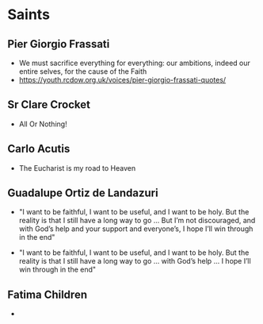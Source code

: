 # Saints

## Pier Giorgio Frassati
- We must sacrifice everything for everything: our ambitions, indeed our entire selves, for the cause of the Faith
- https://youth.rcdow.org.uk/voices/pier-giorgio-frassati-quotes/

## Sr Clare Crocket
- All Or Nothing!

## Carlo Acutis
- The Eucharist is my road to Heaven

## Guadalupe Ortiz de Landazuri
- "I want to be faithful, I want to be useful, and I want to be holy. But the reality is that I still have a long way to go ... But I’m not discouraged, and with God’s help and your support and everyone’s, I hope I’ll win through in the end"


- "I want to be faithful, I want to be useful, and I want to be holy. But the reality is that I still have a long way to go ... with God’s help ...  I hope I’ll win through in the end"

## Fatima Children
- 
